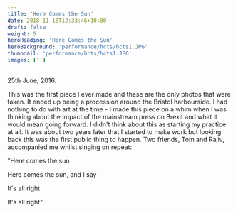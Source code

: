 ```yaml
---
title: 'Here Comes the Sun'
date: 2018-11-18T12:33:46+10:00
draft: false
weight: 5
heroHeading: 'Here Comes the Sun'
heroBackground: 'performance/hcts/hcts1.JPG'
thumbnail: 'performance/hcts/hcts1.JPG'
images: ['']
---
```

25th June, 2016.

This was the first piece I ever made and these are the only photos that were taken. It ended up being a procession around the Bristol harbourside. I had nothing to do with art at the time - I made this piece on a whim when I was thinking about the impact of the mainstream press on Brexit and what it would mean going forward. I didn't think about this as starting my practice at all. It was about two years later that I started to make work but looking back this was the first public thing to happen.
Two friends, Tom and Rajiv, accompanied me whilst singing on repeat: 

"Here comes the sun

Here comes the sun, and I say

It's all right

It's all right"
​
 

